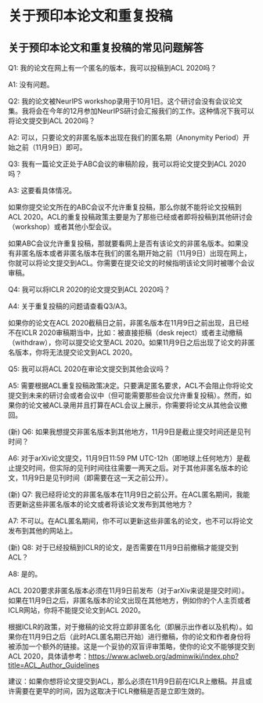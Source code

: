 # 关于预印本论文和重复投稿

## 关于预印本论文和重复投稿的常见问题解答
Q1: 我的论文在网上有一个匿名的版本，我可以投稿到ACL 2020吗？

A1: 没有问题。

Q2: 我的论文被NeurIPS workshop录用于10月1日。这个研讨会没有会议论文集。我将会在今年的12月参加NeurIPS研讨会汇报我们的工作。这种情况下我可以将论文提交到ACL 2020吗？

A2: 可以，只要论文的非匿名版本出现在我们的匿名期（Anonymity Period）开始之前（11月9日）即可。

Q3: 我有一篇论文正处于ABC会议的审稿阶段，我可以将论文提交到ACL 2020吗？

A3: 这要看具体情况。

如果你提交论文所在的ABC会议不允许重复投稿，那么你就不能将论文投稿到ACL 2020。ACL的重复投稿政策主要是为了那些已经或者即将投稿到其他研讨会（workshop）或者其他小型会议。

如果ABC会议允许重复投稿，那就要看网上是否有该论文的非匿名版本。如果没有非匿名版本或者非匿名版本在我们的匿名期开始之前（11月9日）出现在网上，你就可以将论文提交到ACL。你需要在提交论文的时候指明该论文同时被哪个会议审稿。

Q4: 我可以将ICLR 2020的论文提交到ACL 2020吗？

A4: 关于重复投稿的问题请查看Q3/A3。

如果你的论文在ACL 2020截稿日之前，非匿名版本在11月9日之前出现，且已经不在ICLR 2020审稿期当中，比如：被直接拒稿（desk reject）或者主动撤稿（withdraw），你可以提交论文至ACL 2020。如果11月9日之后出现了论文的非匿名版本，你将无法提交论文到ACL 2020。

Q5: 我可以将ACL 2020在审论文提交到其他会议吗？

A5: 需要根据ACL重复投稿政策决定。只要满足匿名要求，ACL不会阻止你将论文提交到未来的研讨会或者会议中（但可能需要那些会议允许重复投稿）。然而，如果你的论文被ACL录用并且打算在ACL会议上展示，你需要将论文从其他会议撤回。

(新) Q6: 如果我想提交非匿名版本到其他地方，11月9日是截止提交时间还是见刊时间？

A6: 对于arXiv论文提交，11月9日11:59 PM UTC-12h（即地球上任何地方）是截止提交时间，但实际的见刊时间往往需要一两天之后。对于其他非匿名版本的论文，11月9日是见刊时间（即需要在这一天之前公开）。

(新) Q7: 我已经将论文的非匿名版本在11月9日之前公开。在ACL匿名期间，我能否更新这些非匿名版本的论文或者将该论文发布到其他地方？

A7: 不可以。在ACL匿名期间，你不可以更新这些非匿名的论文，也不可以将论文发布到其他的网站上。

(新) Q8: 对于已经投稿到ICLR的论文，是否需要在11月9日前撤稿才能提交到ACL？

A8: 是的。

ACL 2020要求非匿名版本必须在11月9日前发布（对于arXiv来说是提交时间）。如果在11月9日之后，非匿名版本的论文出现在其他地方，例如你的个人主页或者ICLR网站，你将不能提交论文到ACL 2020。

根据ICLR的政策，对于撤稿的论文将立即非匿名化（即展示出作者以及机构）。如果你在11月9日之后（此时ACL匿名期已开始）进行撤稿，你的论文和作者身份将被添加一个额外的链接。这是一个妥协的双盲评审策略，使你的论文不能够提交到ACL 2020，具体请参考：https://www.aclweb.org/adminwiki/index.php?title=ACL_Author_Guidelines

建议：如果你想将论文提交到ACL，那么必须在11月9日前在ICLR上撤稿。并且或许需要在更早的时间，因为这取决于ICLR撤稿是否是立即生效的。
